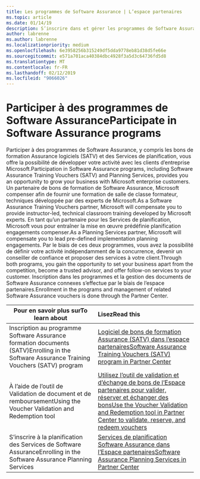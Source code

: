 ```yaml
---
title: Les programmes de Software Assurance | L’espace partenaires
ms.topic: article
ms.date: 01/14/19
description: S’inscrire dans et gérer les programmes de Software Assurance dans l’espace partenaires
author: labrenne
ms.author: labrenne
ms.localizationpriority: medium
ms.openlocfilehash: 6e3958256b315249df5dda9778eb81d38d5fe66e
ms.sourcegitcommit: e571a701aca40384dbc4928f3a5d3c64736fd5d8
ms.translationtype: MT
ms.contentlocale: fr-FR
ms.lasthandoff: 02/12/2019
ms.locfileid: "9066026"
---
```

# <a name="participate-in-software-assurance-programs"></a><span data-ttu-id="bfa17-103">Participer à des programmes de Software Assurance</span><span class="sxs-lookup"><span data-stu-id="bfa17-103">Participate in Software Assurance programs</span></span>

<span data-ttu-id="bfa17-104">Participer à des programmes de Software Assurance, y compris les bons de formation Assurance logiciels (SATV) et des Services de planification, vous offre la possibilité de développer votre activité avec les clients d’entreprise Microsoft.</span><span class="sxs-lookup"><span data-stu-id="bfa17-104">Participation in Software Assurance programs, including Software Assurance Training Vouchers (SATV) and Planning Services, provides you an opportunity to grow your business with Microsoft enterprise customers.</span></span> <span data-ttu-id="bfa17-105">Un partenaire de bons de formation de Software Assurance, Microsoft compenser afin de fournir une formation de salle de classe formateur, techniques développée par des experts de Microsoft.</span><span class="sxs-lookup"><span data-stu-id="bfa17-105">As a Software Assurance Training Vouchers partner, Microsoft will compensate you to provide instructor-led, technical classroom training developed by Microsoft experts.</span></span> <span data-ttu-id="bfa17-106">En tant qu’un partenaire pour les Services de planification, Microsoft vous pour entraîner la mise en œuvre prédéfinie planification engagements compenser.</span><span class="sxs-lookup"><span data-stu-id="bfa17-106">As a Planning Services partner, Microsoft will compensate you to lead pre-defined implementation planning engagements.</span></span> <span data-ttu-id="bfa17-107">Par le biais de ces deux programmes, vous avez la possibilité de définir votre activité indépendamment de la concurrence, devenir un conseiller de confiance et proposer des services à votre client.</span><span class="sxs-lookup"><span data-stu-id="bfa17-107">Through both programs, you gain the opportunity to set your business apart from the competition, become a trusted advisor, and offer follow-on services to your customer.</span></span> <span data-ttu-id="bfa17-108">Inscription dans les programmes et la gestion des documents de Software Assurance connexes s’effectue par le biais de l’espace partenaires.</span><span class="sxs-lookup"><span data-stu-id="bfa17-108">Enrollment in the programs and management of related Software Assurance vouchers is done through the Partner Center.</span></span>

|**<span data-ttu-id="bfa17-109">Pour en savoir plus sur</span><span class="sxs-lookup"><span data-stu-id="bfa17-109">To learn about</span></span>**   |**<span data-ttu-id="bfa17-110">Lisez</span><span class="sxs-lookup"><span data-stu-id="bfa17-110">Read this</span></span>**   |
|--------------------------|:------------------|
|<span data-ttu-id="bfa17-111">Inscription au programme Software Assurance formation documents (SATV)</span><span class="sxs-lookup"><span data-stu-id="bfa17-111">Enrolling in the Software Assurance Training Vouchers (SATV) program</span></span>|[<span data-ttu-id="bfa17-112">Logiciel de bons de formation Assurance (SATV) dans l’espace partenaires</span><span class="sxs-lookup"><span data-stu-id="bfa17-112">Software Assurance Training Vouchers (SATV) program in Partner Center</span></span>](software-assurance-satv.md)|
|<span data-ttu-id="bfa17-113">À l’aide de l’outil de Validation de document et de remboursement</span><span class="sxs-lookup"><span data-stu-id="bfa17-113">Using the Voucher Validation and Redemption tool</span></span>|[<span data-ttu-id="bfa17-114">Utilisez l’outil de validation et d’échange de bons de l’Espace partenaires pour valider, réserver et échanger des bons</span><span class="sxs-lookup"><span data-stu-id="bfa17-114">Use the Voucher Validation and Redemption tool in Partner Center to validate, reserve, and redeem vouchers</span></span>](voucher-validation-tool.md)|
|<span data-ttu-id="bfa17-115">S’inscrire à la planification des Services de Software Assurance</span><span class="sxs-lookup"><span data-stu-id="bfa17-115">Enrolling in the Software Assurance Planning Services</span></span>|[<span data-ttu-id="bfa17-116">Services de planification Software Assurance dans l’Espace partenaires</span><span class="sxs-lookup"><span data-stu-id="bfa17-116">Software Assurance Planning Services in Partner Center</span></span>](software-assurance-dps.md) 


